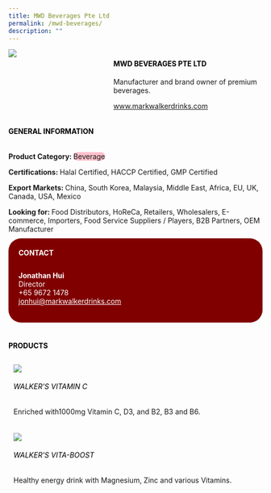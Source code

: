 ```yaml
---
title: MWD Beverages Pte Ltd
permalink: /mwd-beverages/
description: ""
---
```

<div class="flex-paragraph">
			<div style="display: flex; flex-wrap: wrap;" class="flex-container">
				<div style="flex: 1 1 40%; display: block;" class="card sgds">
					<img src="https://drive.google.com/u/0/uc?id=14WrsKEoxlt-BSdXdt979CnXvh7DivCkM&amp;export=download">
				</div>
				<div style="flex: 1 1 58%; display: block; margin-left: 3px" class="card-sgds">
					<h4 style="text-transform: uppercase; color: black;"><b>MWD Beverages Pte Ltd</b></h4>
					<p>Manufacturer and brand owner of premium beverages.</p>
					<p><a target="_blank" href="https://www.markwalkerdrinks.com">www.markwalkerdrinks.com</a></p>
				</div>
			</div>
		</div>
	
	
<h4 style="text-transform: uppercase; color: black;">
			<b>General Information</b>
		</h4>
		<div style="display: flex; flex-wrap: wrap;" class="flex-container">
			<div style="flex: 1 1 65%; display: block; align-self: stretch" class="card sgds">
				<div class="flex-paragraph">
					<p>
						<b>Product Category: </b>
						<span style="background-color: pink; border-radius: 10px;">Beverage</span>
					</p>
					<p>
						<b>Certifications: </b>Halal Certified, HACCP Certified, GMP Certified
					</p>
					<p>
						<b>Export Markets: </b>China, South Korea, Malaysia, Middle East, Africa, EU, UK, Canada, USA, Mexico
					</p>
					<p style="margin-bottom: 10px;">
						<b>Looking for: </b>Food Distributors, HoReCa, Retailers, Wholesalers, E-commerce, Importers, Food Service Suppliers / Players, B2B Partners, OEM Manufacturer
					</p>
				</div>
			</div>
			<div style="flex: 1 1 35%; padding: 10px; display: block; background-color: maroon; border-radius: 25px; align-self: center;" class="card sgds">
				<h4 style="color: white; margin-top: 10px; margin-left: 10px;">CONTACT</h4>
				<div class="flex-paragraph">
					<p style="padding: 10px; color: white;">
						<b>Jonathan Hui</b>
						<br>Director<br>+65 9672 1478<br>
						<a style="color: white;" href="mailto:jonhui@markwalkerdrinks.com">jonhui@markwalkerdrinks.com</a>
					</p>
				</div>
			</div>
		</div>
		<br>
		<h4 style="text-transform: uppercase; color: black;">
			<b>Products</b>
		</h4>
		<div style="display: flex; flex-wrap: wrap;">
			<div style="flex: 1 1 47%; margin: 10px; display: block;" class="card sgds">
				<div style="display: block;" class="flex-image">
					<img src="https://drive.google.com/u/0/uc?id=1Ha2zHZB5AR7J0dgqeizSvy_kgHgmIUNg&amp;export=download">
				</div>
				<div class="flex-paragraph">
					<h6 style="text-transform: uppercase; color: black;">Walker's Vitamin C</h6>
					<p>Enriched with1000mg Vitamin C, D3, and B2, B3 and B6.</p>
				</div>
			</div>
			<div style="flex: 1 1 47%; margin: 10px; display: block;" class="card sgds">
				<div style="display: block;" class="flex-image">
					<img src="https://drive.google.com/u/0/uc?id=1lFVWZsIeomiWS-HCF-iQoA-1JLQwONdI&amp;export=download">
				</div>
				<div class="flex-paragraph">
					<h6 style="text-transform: uppercase; color: black;">Walker's Vita-Boost</h6>
					<p>Healthy energy drink with Magnesium, Zinc and various Vitamins.</p>
				</div>
			</div>
		</div>